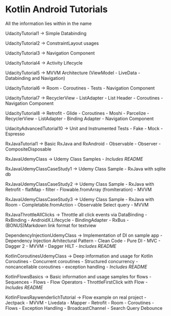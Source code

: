 # Kotlin Android Tutorials
All the information lies within in the name 

UdacityTutorial1 -> Simple Databinding 

UdacityTutorial2 -> ConstraintLayout usages 

UdacityTutorial3 -> Navigation Component

UdacityTutorial4 -> Activity Lifecycle

UdacityTutorial5 -> MVVM Architecture (ViewModel - LiveData - Databinding and Navigation)

UdacityTutorial6 -> Room - Coroutines - Tests - Navigation Component

UdacityTutorial7 -> RecyclerView - ListAdapter - List Header - Coroutines - Navigation Component

UdacityTutorial8 -> Retrofit - Glide - Coroutines - Moshi - Parcelize - RecyclerView - ListAdapter - Binding Adapter - Navigation Component

UdacityAdvancedTutorial10 -> Unit and Instrumented Tests - Fake - Mock - Espresso

RxJavaTutorial1 -> Basic RxJava and RxAndroid - Observable - Observer - CompositeDisposable

RxJavaUdemyClass -> Udemy Class Samples - *Includes README*

RxJavaUdemyClassCaseStudy1 -> Udemy Class Sample - RxJava with sqlite db

RxJavaUdemyClassCaseStudy2 -> Udemy Class Sample - RxJava with Retrofit - flatMap - filter - Flowable.fromArray (fromIteration) - MVVM

RxJavaUdemyClassCaseStudy3 -> Udemy Class Sample - RxJava with Room - Completable.fromAction - Observable Select query - MVVM

RxJavaThrottleAllClicks -> Throttle all click events via DataBinding - RxBinding - AndroidX.Lifecycle - BindingAdapter - RxBus - (BONUS)Markdown link format for textview

DependencyInjectionUdemyClass -> Implementation of DI on sample app - Dependency Injection Arhitectural Pattern - Clean Code - Pure DI - MVC - Dagger 2 - MVVM - Dagger HILT - *Includes README*

KotlinCoroutinesUdemyClass -> Deep information and usage for Kotlin Coroutines - Concurrent coroutines - Structured concurrency - noncancellable coroutines - exception handling - *Includes README*

KotlinFlowsBasics -> Basic information and usage samples for flows - Sequences - Flows - Flow Operators - ThrottleFirstClick with Flow - *Includes README*

KotlinFlowsRaywenderlichTutorial -> Flow example on real project - Jectpack - MVVM - Livedata - Mapper - Retrofit - Room - Coroutines - Flows - Exception Handling - BroadcastChannel - Search Query Debounce
